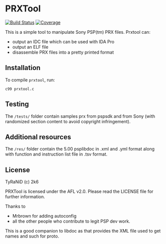 PRXTool
=======
[![Build Status](https://api.travis-ci.org/yne/prxtool.svg)](https://travis-ci.org/yne/prxtool)
[![Coverage](https://codecov.io/github/yne/prxtool/coverage.svg?branch=master)](https://codecov.io/github/yne/prxtool?branch=master)

This is a simple tool to manipulate Sony PSP(tm) PRX files. Prxtool can:

* output an IDC file which can be used with IDA Pro
* output an ELF file
* disassemble PRX files into a pretty printed format

Installation
------------

To compile `prxtool`, run:

    c99 prxtool.c

Testing
-------

The `/tests/` folder contain samples prx from pspsdk and from Sony
(with randomized section content to avoid copyright infringement).

Additional resources
--------------------
The `/res/` folder contain the 5.00 psplibdoc in .xml and .yml format
along with function and instruction list file in .tsv format.

License
-------

TyRaNiD (c) 2k6

PRXTool is licensed under the AFL v2.0. Please read the LICENSE file for further
information.

Thanks to

* Mrbrown for adding autoconfig
* all the other people who contribute to legit PSP dev work.

This is a good companion to libdoc as that provides the XML file used to get
names and such for proto.

